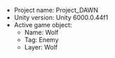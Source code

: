 <!-- UNITY CODE ASSIST INSTRUCTIONS START -->
- Project name: Project_DAWN
- Unity version: Unity 6000.0.44f1
- Active game object:
  - Name: Wolf
  - Tag: Enemy
  - Layer: Wolf
<!-- UNITY CODE ASSIST INSTRUCTIONS END -->